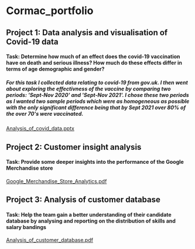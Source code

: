 # Cormac_portfolio


## Project 1: Data analysis and visualisation of Covid-19 data
#### Task: Determine how much of an effect does the covid-19 vaccination have on death and serious illness? How much do these effects differ in terms of age demographic and gender?
##### For this task I collected data relating to covid-19 from gov.uk. I then went about exploring the effectivness of the vaccine by comparing two periods: 'Sept-Nov 2020' and 'Sept-Nov 2021'. I chose these two periods as I wanted two sample periods which were as homogeneous as possible with the only significant difference being that by Sept 2021 over 80% of the over 70's were vaccinated. 
[Analysis_of_covid_data.pptx](https://github.com/Cormac91/Cormac_portfolio/files/9213038/Analysis_of_covid_data.pptx)





## Project 2: Customer insight analysis
#### Task: Provide some deeper insights into the performance of the Google Merchandise store

[Google_Merchandise_Store_Analytics.pdf](https://github.com/Cormac91/Cormac_portfolio/files/9192964/Google_Merchandise_Store_Analytics.pdf)





## Project 3: Analysis of customer database
#### Task: Help the team gain a better understanding of their candidate database by analysing and reporting on the distribution of skills and salary bandings

[Analysis_of_customer_database.pdf](https://github.com/Cormac91/Cormac_portfolio/files/9213128/Analysis_of_customer_database.pdf)

